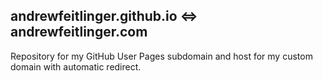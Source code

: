 ## andrewfeitlinger.github.io <=> andrewfeitlinger.com

Repository for my GitHub User Pages subdomain and host for my custom domain with automatic redirect.
